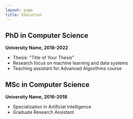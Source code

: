 ```yaml
---
layout: page
title: Education
---
```


## PhD in Computer Science
**University Name, 2018-2022**
- Thesis: "Title of Your Thesis"
- Research focus on machine learning and data systems
- Teaching assistant for Advanced Algorithms course

## MSc in Computer Science
**University Name, 2016-2018**
- Specialization in Artificial Intelligence
- Graduate Research Assistant